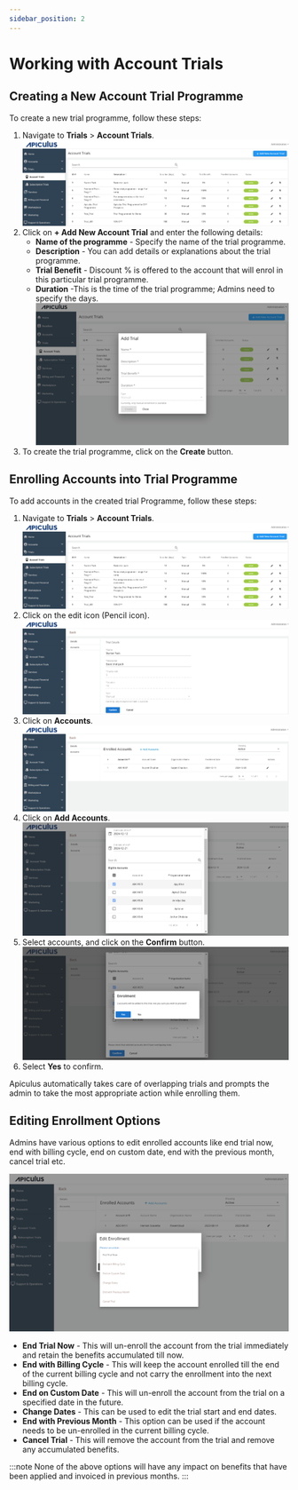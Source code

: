 ```yaml
---
sidebar_position: 2
---
```

# Working with Account Trials

## Creating a New Account Trial Programme

To create a new trial programme, follow these steps:

1. Navigate to **Trials** > **Account Trials**.![Account Trials](img/AccountTrials.png)
2. Click on **+ Add New Account Trial** and enter the following details:
	- **Name of the programme** - Specify the name of the trial programme.
	- **Description** - You can add details or explanations about the trial programme.
	- **Trial Benefit** - Discount % is offered to the account that will enrol in this particular trial programme.
	- **Duration** -This is the time of the trial programme; Admins need to specify the days.
	![Working with Account Trials](img/AccountTrials1.png)
1. To create the trial programme, click on the **Create** button.

## Enrolling Accounts into Trial Programme
To add accounts in the created trial Programme, follow these steps:
1. Navigate to **Trials** > **Account Trials**.![Account Trials](img/AccountTrials.png)
2. Click on the edit icon (Pencil icon).![Edit](img/AccountTrials4.png)
3. Click on **Accounts**.![Account Trials](img/AccountTrials5.png)
4. Click on **Add Accounts**. ![Working with Account Trials](img/AccountTrials2.png)
5. Select accounts, and click on the **Confirm** button.![Account Trials](img/AccountTrials6.png)
6. Select **Yes** to confirm.

Apiculus automatically takes care of overlapping trials and prompts the admin to take the most appropriate action while enrolling them.

## Editing Enrollment Options

Admins have various options to edit enrolled accounts like end trial now, end with billing cycle, end on custom date, end with the previous month, cancel trial etc.

![Working with Account Trials](img/AccountTrials3.png)

- **End Trial Now** - This will un-enroll the account from the trial immediately and retain the benefits accumulated till now.
- **End with Billing Cycle** - This will keep the account enrolled till the end of the current billing cycle and not carry the enrollment into the next billing cycle.
- **End on Custom Date** - This will un-enroll the account from the trial on a specified date in the future.
- **Change Dates** - This can be used to edit the trial start and end dates.
- **End with Previous Month** - This option can be used if the account needs to be un-enrolled in the current billing cycle.
- **Cancel Trial** - This will remove the account from the trial and remove any accumulated benefits.

:::note
None of the above options will have any impact on benefits that have been applied and invoiced in previous months.
:::




